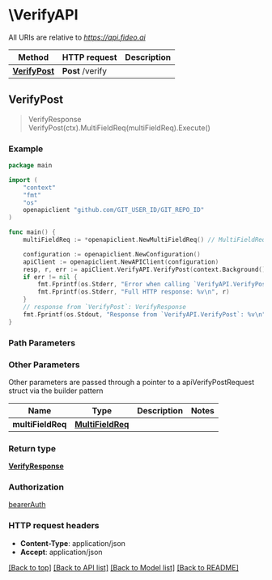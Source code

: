 # \VerifyAPI

All URIs are relative to *https://api.fideo.ai*

Method | HTTP request | Description
------------- | ------------- | -------------
[**VerifyPost**](VerifyAPI.md#VerifyPost) | **Post** /verify | 



## VerifyPost

> VerifyResponse VerifyPost(ctx).MultiFieldReq(multiFieldReq).Execute()



### Example

```go
package main

import (
	"context"
	"fmt"
	"os"
	openapiclient "github.com/GIT_USER_ID/GIT_REPO_ID"
)

func main() {
	multiFieldReq := *openapiclient.NewMultiFieldReq() // MultiFieldReq |  (optional)

	configuration := openapiclient.NewConfiguration()
	apiClient := openapiclient.NewAPIClient(configuration)
	resp, r, err := apiClient.VerifyAPI.VerifyPost(context.Background()).MultiFieldReq(multiFieldReq).Execute()
	if err != nil {
		fmt.Fprintf(os.Stderr, "Error when calling `VerifyAPI.VerifyPost``: %v\n", err)
		fmt.Fprintf(os.Stderr, "Full HTTP response: %v\n", r)
	}
	// response from `VerifyPost`: VerifyResponse
	fmt.Fprintf(os.Stdout, "Response from `VerifyAPI.VerifyPost`: %v\n", resp)
}
```

### Path Parameters



### Other Parameters

Other parameters are passed through a pointer to a apiVerifyPostRequest struct via the builder pattern


Name | Type | Description  | Notes
------------- | ------------- | ------------- | -------------
 **multiFieldReq** | [**MultiFieldReq**](MultiFieldReq.md) |  | 

### Return type

[**VerifyResponse**](VerifyResponse.md)

### Authorization

[bearerAuth](../README.md#bearerAuth)

### HTTP request headers

- **Content-Type**: application/json
- **Accept**: application/json

[[Back to top]](#) [[Back to API list]](../README.md#documentation-for-api-endpoints)
[[Back to Model list]](../README.md#documentation-for-models)
[[Back to README]](../README.md)

